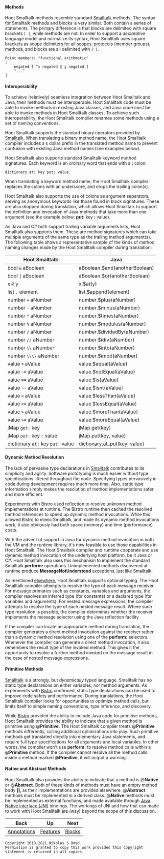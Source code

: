 #### Methods ####

Hoot Smalltalk methods resemble standard [Smalltalk][smalltalk] methods.
The syntax for Smalltalk methods and blocks is very similar. Both contain a series of statements.
The primary difference is that blocks are delimited with square brackets `[ ]`, while methods are not.
In order to support a _declarative_ language model and normalize its syntax,
Hoot Smalltalk uses square brackets as scope delimiters for all scopes: protocols (member groups), methods, and
blocks are all delimited with `[ ]`.

```smalltalk
Point members: "functional arithmetic"
[
    negated [ ^x negated @ y negated ]
    "..."
]
```

#### Interoperability ####

To achieve (relatively) seamless integration between Hoot Smalltalk and Java, their methods must be interoperable.
Hoot Smalltalk code must be able to invoke methods in existing Java classes, and Java code must be able
to invoke methods in Hoot Smalltalk classes.
To achieve such interoperability, the Hoot Smalltalk compiler renames some methods using a set of naming conventions.

Hoot Smalltalk supports the standard binary operators provided by [Smalltalk][smalltalk].
When translating a binary method name, the Hoot Smalltalk compiler includes a `$` dollar prefix in the translated
method name to prevent confusion with existing Java method names (see examples below).

Hoot Smalltalk also supports standard Smalltalk keyword method signatures.
Each keyword is an ordinary word that ends with a **:** colon.

```smalltalk
dictionary at: key put: value.
```

When translating a keyword method name, the Hoot Smalltalk compiler replaces the colons with an underscore,
and drops the trailing colon(s).

Hoot Smalltalk also supports the use of colons as argument separators,
serving as anonymous keywords like those found in block signatures.
These are also dropped during translation, which allows Hoot Smalltalk to support the definition and
invocation of Java methods that take more than one argument (see the example below: **put:** key **:** value).

As Java and C# both support trailing variable arguments lists, Hoot Smalltalk also supports them.
These are method signatures which can take multiple arguments of the same type as the trailing method argument(s).
The following table shows a representative sample of the kinds of method naming changes
made by the Hoot Smalltalk compiler during translation:

| **Hoot Smalltalk** | **Java** |
| -------- | -------- |
| bool `&` aBoolean          | aBoolean.$and(anotherBoolean)  |
| bool `\|` aBoolean         | aBoolean.$or(anotherBoolean)  |
| x `@` y                    | x.$at(y)  |
| list `,` element           | list.$append(element)  |
| number `+` aNumber         | number.$plus(aNumber)  |
| number `-` aNumber         | number.$minus(aNumber)  |
| number `*` aNumber         | number.$times(aNumber)  |
| number `%` aNumber         | number.$modulus(aNumber)  |
| number `/` aNumber         | number.$dividedBy(aNumber)  |
| number `//` aNumber        | number.$idiv(aNumber)  |
| number `\\` aNumber        | number.$into(aNumber)  |
| number `\\\\` aNumber      | number.$imod(aNumber)  |
| value `=` aValue           | value.$equal(aValue)  |
| value `~=` aValue          | value.$notEqual(aValue)  |
| value `==` aValue          | value.$is(aValue)  |
| value `~~` aValue          | value.$isnt(aValue)  |
| value `<` aValue           | value.$lessThan(aValue)  |
| value `<=` aValue          | value.$lessEqual(aValue)  |
| value `>` aValue           | value.$moreThan(aValue)  |
| value `>=` aValue          | value.$moreEqual(aValue)  |
| jMap `get:` key            | jMap.get(key)  |
| jMap `put:` key `:` value  | jMap.put(key, value)  |
| dictionary `at:` key `put:` value | dictionary.at_put(key, value)  |

#### Dynamic Method Resolution ####

The lack of pervasive type declarations in [Smalltalk][smalltalk] contributes to its simplicity and agility.
Software prototyping is much easier without type specifications littered throughout the code.
Specifying types pervasively in code during development requires much more time.
Also, static type information simply makes the resolution of method implementations safer and more efficient.

Experiments with [Bistro][bistro] used [reflection][reflect] to resolve unknown method implementations at runtime.
The Bistro runtime then cached the resolved method references to speed up dynamic method invocations.
While this allowed Bistro to mimic Smalltalk, and made its dynamic method invocations work,
it also obviously had both space (memory) and time (performance) costs.

With the advent of support in Java for dynamic method invocation in both the VM and the runtime library,
it's now feasible to use those capabilities in Hoot Smalltalk.
The Hoot Smalltalk compiler and runtime cooperate and use dynamic method invocation of the underlying host platform,
be it Java or C#.
Hoot Smalltalk also uses this mechanism to implement the standard Smalltalk **perform:** operations.
Unimplemented methods discovered at runtime produce **MessageNotUnderstood** exceptions, just like Smalltalk.

As mentioned [elsewhere][optional], Hoot Smalltalk supports optional typing.
The Hoot Smalltalk compiler attempts to resolve the type of each message receiver.
For message primaries such as constants, variables and arguments, the compiler resolves
an inferred type (for constants) or a declared type (for variables and arguments).
For nested message expressions, the compiler attempts to resolve the type of each nested message result.
Where such type resolution is possible, the compiler determines whether the receiver implements
the message selector using the Java reflection facility.

If the compiler can locate an appropriate method during translation, the compiler generates a
direct method invocation against the receiver rather than a dynamic method resolution using
one of the **perform:** selectors.
Whenever the compiler can generate a direct method invocation, it also remembers the result
type of the invoked method.
This gives it the opportunity to resolve a further method invoked on the message result in the
case of nested message expressions.


#### Primitive Methods ####

[Smalltalk][smalltalk] is a strongly, but _dynamically_ typed language.
Smalltalk has no static type declarations on either variables, nor method arguments.
As experiments with [Bistro][bistro] confirmed, static type declarations can be used to improve
code safety and performance.
During translations, the Hoot Smalltalk compiler looks for opportunities to optimize method calls, but limits
itself to simple naming conventions, type inference, and discovery.

While [Bistro][bistro] provided the ability to include Java code for primitive methods,
Hoot Smalltalk provides the ability to indicate that a given method is primitive using @**Primitive**.
The Hoot Smalltalk compiler treats @**Primitive** methods differently, calling additional optimizations into play.
Such primitive methods get translated directly into elementary Java statements, and
require full type specifications for all arguments and local variables.
In other words, the compiler won't use **perform:** to resolve method calls within a @**Primitive** method.
If the compiler cannot resolve all the method calls inside a method marked @**Primitive**, it will output a warning.

#### Native and Abstract Methods ####

Hoot Smalltalk also provides the ability to indicate that a method is @**Native** or @**Abstract**.
Both of these kinds of methods must have an empty method body **[]**, as their implementations are provided elsewhere.
@**Abstract** methods must be implemented in a derived class.
@**Native** methods must be implemented as external functions, and made available through
[Java Native Interface (JNI)][jni] bindings.
The workings of JNI and how that can made to work with Hoot Smalltalk are (way) beyond the scope of this discussion.

| **Back** | **Up** | **Next** |
| -------- | ------ | -------- |
| [Annotations](notes.md#annotations) | [Features](../#features) | [Blocks](blocks.md#blocks) |

```
Copyright 2010,2021 Nikolas S Boyd.
Permission is granted to copy this work provided this copyright statement is retained in all copies.
```

[bistro]: https://bitbucket.org/nik_boyd/bistro-smalltalk/ "Bistro"
[smalltalk]: https://en.wikipedia.org/wiki/Smalltalk "Smalltalk"
[images]: https://en.wikipedia.org/wiki/Smalltalk#Image-based_persistence "Image Persistence"
[java]: https://en.wikipedia.org/wiki/Java_%28programming_language%29 "Java"
[jni]: https://en.wikipedia.org/wiki/Java_Native_Interface
[csharp]: https://en.wikipedia.org/wiki/C_Sharp_%28programming_language%29 "C#"
[antlr]: https://www.antlr.org/ "ANTLR"
[st]: https://www.stringtemplate.org/ "StringTemplate"
[git]: https://git-scm.com/ "Git"
[github]: https://github.com/ "GitHub"
[nexus]: https://www.sonatype.com/nexus "Sonatype Nexus"
[generics]: https://en.wikipedia.org/wiki/Parametric_polymorphism "Generic Types"
[reflect]: https://docs.oracle.com/javase/7/docs/api/java/lang/reflect/package-summary.html "Java Reflection"

[optional]: notes.md#optional-types
